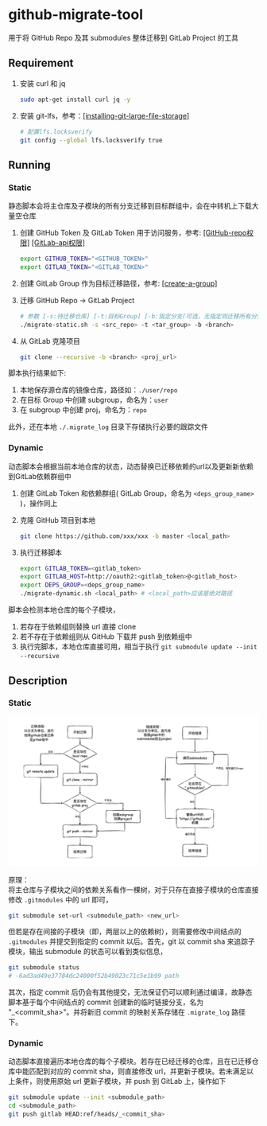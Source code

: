 # github-migrate-tool

用于将 GitHub Repo 及其 submodules 整体迁移到 GitLab Project 的工具  

## Requirement

1. 安装 curl 和 jq

    ```bash
    sudo apt-get install curl jq -y
    ```

2. 安装 git-lfs，参考：[[installing-git-large-file-storage]](https://docs.github.com/en/repositories/working-with-files/managing-large-files/installing-git-large-file-storage)

    ```bash
    # 配置lfs.locksverify
    git config --global lfs.locksverify true
    ```

## Running

### Static

静态脚本会将主仓库及子模块的所有分支迁移到目标群组中，会在中转机上下载大量空仓库

1. 创建 GitHub Token 及 GitLab Token 用于访问服务，参考:
    [[GitHub-repo权限]](https://docs.github.com/en/authentication/keeping-your-account-and-data-secure/managing-your-personal-access-tokens#creating-a-personal-access-token-classic)
    [[GitLab-api权限]](https://docs.gitlab.com/ee/user/profile/personal_access_tokens.html#create-a-personal-access-token)

    ```bash
    export GITHUB_TOKEN="<GITHUB_TOKEN>"
    export GITLAB_TOKEN="<GITLAB_TOKEN>"
    ```

2. 创建 GitLab Group 作为目标迁移路径，参考: [[create-a-group]](https://docs.gitlab.com/ee/user/group/#create-a-group)

3. 迁移 GitHub Repo -> GitLab Project

    ```bash
    # 参数 [-s:待迁移仓库] [-t:目标Group] [-b:指定分支(可选，无指定则迁移所有分支)]
    ./migrate-static.sh -s <src_repo> -t <tar_group> -b <branch>
    ```

4. 从 GitLab 克隆项目

    ```bash
    git clone --recursive -b <branch> <proj_url>
    ```

脚本执行结果如下:
1. 本地保存源仓库的镜像仓库，路径如：`./user/repo`
2. 在目标 Group 中创建 subgroup，命名为：`user`
3. 在 subgroup 中创建 proj，命名为：`repo`

此外，还在本地 `./.migrate_log` 目录下存储执行必要的跟踪文件

### Dynamic

动态脚本会根据当前本地仓库的状态，动态替换已迁移依赖的url以及更新新依赖到GitLab依赖群组中

1. 创建 GitLab Token 和依赖群组( GitLab Group，命名为 `<deps_group_name>` )，操作同上

2. 克隆 GitHub 项目到本地

    ```bash
    git clone https://github.com/xxx/xxx -b master <local_path>
    ```

3. 执行迁移脚本

    ```bash
    export GITLAB_TOKEN=<gitlab_token>
    export GITLAB_HOST=http://oauth2:<gitlab_token>@<gitlab_host>
    export DEPS_GROUP=<deps_group_name>
    ./migrate-dynamic.sh <local_path> # <local_path>应该是绝对路径
    ```

脚本会检测本地仓库的每个子模块，
1. 若存在于依赖组则替换 url 直接 clone
2. 若不存在于依赖组则从 GitHub 下载并 push 到依赖组中
3. 执行完脚本，本地仓库直接可用，相当于执行 `git submodule update --init --recursive`

## Description

### Static

<p align="center">
    <img src="migrate.png">
</p>

原理：  
将主仓库与子模块之间的依赖关系看作一棵树，对于只存在直接子模块的仓库直接修改 `.gitmodules` 中的 url 即可，

```bash
git submodule set-url <submodule_path> <new_url>
```

但若是存在间接的子模块（即，两层以上的依赖树），则需要修改中间结点的 `.gitmodules` 并提交到指定的 commit 以后。首先，git 以 commit sha 来追踪子模块，输出 submodule 的状态可以看到类似信息，

```bash
git submodule status
# -6ad3ad49e37784dc24000f52b49023c71c5e1b99 path
```

其次，指定 commit 后仍会有其他提交，无法保证仍可以顺利通过编译，故静态脚本基于每个中间结点的 commit 创建新的临时链接分支，名为 "_<commit_sha>"。并将新旧 commit 的映射关系存储在 `.migrate_log` 路径下。

### Dynamic

动态脚本直接遍历本地仓库的每个子模块。若存在已经迁移的仓库，且在已迁移仓库中能匹配到对应的 commit sha，则直接修改 url，并更新子模块。若未满足以上条件，则使用原始 url 更新子模块，并 push 到 GitLab 上，操作如下

```bash
git submodule update --init <submodule_path>
cd <submodule_path>
git push gitlab HEAD:ref/heads/_<commit_sha>
```
